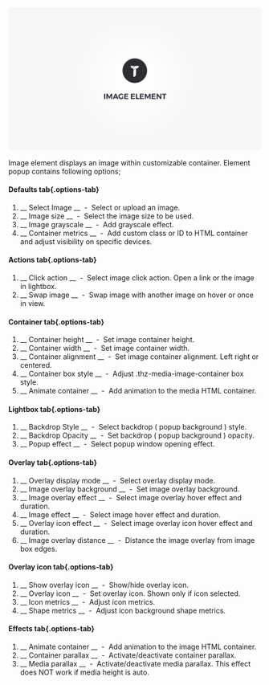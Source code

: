<div class="thz-doc-image max">
<a class="thz-lightbox mfp-iframe" href="https://vimeo.com/302177431" data-mfp-title="Creatus WordPress Theme Image Element" data-modal-size="large">
	<img src="../../docs-media/splash-image-element.jpg" alt="Creatus WordPress Theme Image Element" />
</a>
</div>

Image element displays an image within customizable container. Element popup contains following options;

#### Defaults tab{.options-tab}
1. __ Select Image __ &nbsp;-&nbsp; Select or upload an image.
1. __ Image size __ &nbsp;-&nbsp; Select the image size to be used.
1. __ Image grayscale __ &nbsp;-&nbsp; Add grayscale effect.
1. __ Container metrics __ &nbsp;-&nbsp; Add custom class or ID to HTML container and adjust visibility on specific devices.

#### Actions tab{.options-tab}
1. __ Click action __ &nbsp;-&nbsp; Select image click action. Open a link or the image in lightbox.
1. __ Swap image __ &nbsp;-&nbsp; Swap image with another image on hover or once in view.

#### Container tab{.options-tab}
1. __ Container height __ &nbsp;-&nbsp; Set image container height.
1. __ Container width __ &nbsp;-&nbsp; Set image container width. 
1. __ Container alignment __ &nbsp;-&nbsp; Set image container alignment. Left right or centered.
1. __ Container box style __ &nbsp;-&nbsp; Adjust .thz-media-image-container box style.
1. __ Animate container __ &nbsp;-&nbsp; Add animation to the media HTML container.

#### Lightbox tab{.options-tab}
1. __ Backdrop Style __ &nbsp;-&nbsp; Select backdrop ( popup background ) style.
1. __ Backdrop Opacity __ &nbsp;-&nbsp; Set backdrop ( popup background ) opacity.
1. __ Popup effect __ &nbsp;-&nbsp; Select popup window opening effect.

#### Overlay tab{.options-tab}
1. __ Overlay display mode __ &nbsp;-&nbsp; Select overlay display mode.
1. __ Image overlay background __ &nbsp;-&nbsp; Set image overlay background.
1. __ Image overlay effect __ &nbsp;-&nbsp; Select image overlay hover effect and duration.
1. __ Image effect __ &nbsp;-&nbsp; Select image hover effect and duration.
1. __ Overlay icon effect __ &nbsp;-&nbsp; Select image overlay icon hover effect and duration.
1. __ Image overlay distance __ &nbsp;-&nbsp; Distance the image overlay from image box edges.

#### Overlay icon tab{.options-tab}
1. __ Show overlay icon __ &nbsp;-&nbsp; Show/hide overlay icon.
1. __ Overlay icon __ &nbsp;-&nbsp; Set overlay icon. Shown only if icon selected.
1. __ Icon metrics __ &nbsp;-&nbsp; Adjust icon metrics.
1. __ Shape metrics __ &nbsp;-&nbsp; Adjust icon background shape metrics.


#### Effects tab{.options-tab}
1. __ Animate container __ &nbsp;-&nbsp; Add animation to the image HTML container.
1. __ Container parallax __ &nbsp;-&nbsp; Activate/deactivate container parallax.
1. __ Media parallax __ &nbsp;-&nbsp; Activate/deactivate media parallax. This effect does NOT work if media height is auto.